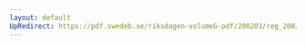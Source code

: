```yaml
---
layout: default
UpRedirect: https://pdf.swedeb.se/riksdagen-volumeG-pdf/200203/reg_200203/reg_200203_0052.pdf
---
```

